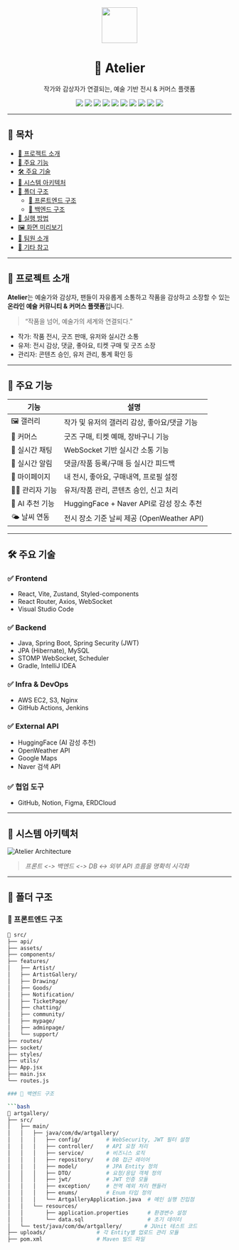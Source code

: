 <div align="center">
  <img src="https://img.icons8.com/external-flaticons-flat-flat-icons/64/000000/external-painting-art-and-design-flaticons-flat-flat-icons.png" width="80"/>
  <h1>🎨 Atelier</h1>
  <p>작가와 감상자가 연결되는, 예술 기반 전시 & 커머스 플랫폼</p>

  <p>
    <img src="https://img.shields.io/badge/React-2025-blue?style=flat-square&logo=react" />
    <img src="https://img.shields.io/badge/Zustand-State&nbsp;Management-yellow?style=flat-square" />
    <img src="https://img.shields.io/badge/Styled--components-CSS--in--JS-ff69b4?style=flat-square" />
    <img src="https://img.shields.io/badge/WebSocket-RealTime-red?style=flat-square" />
    <img src="https://img.shields.io/badge/SpringBoot-API-green?style=flat-square&logo=springboot" />
    <img src="https://img.shields.io/badge/JWT-Authentication-orange?style=flat-square" />
    <img src="https://img.shields.io/badge/AWS-EC2/S3-orange?style=flat-square&logo=amazonaws" />
    <img src="https://img.shields.io/badge/MySQL-Relational&nbsp;DB-blue?style=flat-square&logo=mysql" />
    <img src="https://img.shields.io/badge/HuggingFace-AI&nbsp;추천-yellow?style=flat-square&logo=huggingface" />
    <img src="https://img.shields.io/badge/OpenWeather-API-4db8ff?style=flat-square" />
  </p>
</div>

---

## 📑 목차

- [🧠 프로젝트 소개](#🧠-프로젝트-소개)
- [🎯 주요 기능](#🎯-주요-기능)
- [🛠 주요 기술](#🛠-주요-기술)
- [🧱 시스템 아키텍처](#🧱-시스템-아키텍처)
- [📂 폴더 구조](#📂-폴더-구조)
  - [📁 프론트엔드 구조](#📁-프론트엔드-구조)
  - [📁 백엔드 구조](#📁-백엔드-구조)
- [🧪 실행 방법](#🧪-실행-방법)
- [🖼 화면 미리보기](#🖼-화면-미리보기)
- [🙋 팀원 소개](#🙋-팀원-소개)
- [📌 기타 참고](#📌-기타-참고)

---

## 🧠 프로젝트 소개

**Atelier**는 예술가와 감상자, 팬들이 자유롭게 소통하고 작품을 감상하고 소장할 수 있는  
**온라인 예술 커뮤니티 & 커머스 플랫폼**입니다.

> “작품을 넘어, 예술가의 세계와 연결되다.”

- 작가: 작품 전시, 굿즈 판매, 유저와 실시간 소통  
- 유저: 전시 감상, 댓글, 좋아요, 티켓 구매 및 굿즈 소장  
- 관리자: 콘텐츠 승인, 유저 관리, 통계 확인 등

---

## 🎯 주요 기능

| 기능 | 설명 |
|------|------|
| 🖼 갤러리 | 작가 및 유저의 갤러리 감상, 좋아요/댓글 기능 |
| 🛒 커머스 | 굿즈 구매, 티켓 예매, 장바구니 기능 |
| 💬 실시간 채팅 | WebSocket 기반 실시간 소통 기능 |
| 🔔 실시간 알림 | 댓글/작품 등록/구매 등 실시간 피드백 |
| 🧑 마이페이지 | 내 전시, 좋아요, 구매내역, 프로필 설정 |
| 🧑‍💼 관리자 기능 | 유저/작품 관리, 콘텐츠 승인, 신고 처리 |
| 🧠 AI 추천 기능 | HuggingFace + Naver API로 감성 장소 추천 |
| 🌤 날씨 연동 | 전시 장소 기준 날씨 제공 (OpenWeather API)

---

## 🛠 주요 기술

### ✅ Frontend
- React, Vite, Zustand, Styled-components
- React Router, Axios, WebSocket
- Visual Studio Code

### ✅ Backend
- Java, Spring Boot, Spring Security (JWT)
- JPA (Hibernate), MySQL
- STOMP WebSocket, Scheduler
- Gradle, IntelliJ IDEA

### ✅ Infra & DevOps
- AWS EC2, S3, Nginx
- GitHub Actions, Jenkins

### ✅ External API
- HuggingFace (AI 감성 추천)
- OpenWeather API
- Google Maps
- Naver 검색 API

### ✅ 협업 도구
- GitHub, Notion, Figma, ERDCloud

---

## 🧱 시스템 아키텍처

![Atelier Architecture](./docs/architecture.png)

> *프론트 <-> 백엔드 <-> DB <-> 외부 API 흐름을 명확히 시각화*

---

## 📂 폴더 구조

### 📁 프론트엔드 구조

```bash
📁 src/
├── api/
├── assets/
├── components/
├── features/
│   ├── Artist/
│   ├── ArtistGallery/
│   ├── Drawing/
│   ├── Goods/
│   ├── Notification/
│   ├── TicketPage/
│   ├── chatting/
│   ├── community/
│   ├── mypage/
│   ├── adminpage/
│   └── support/
├── routes/
├── socket/
├── styles/
├── utils/
├── App.jsx
├── main.jsx
└── routes.js

### 📁 백엔드 구조

```bash
📁 artgallery/
├── src/
│   ├── main/
│   │   ├── java/com/dw/artgallery/
│   │   │   ├── config/        # WebSecurity, JWT 필터 설정
│   │   │   ├── controller/    # API 요청 처리
│   │   │   ├── service/       # 비즈니스 로직
│   │   │   ├── repository/    # DB 접근 레이어
│   │   │   ├── model/         # JPA Entity 정의
│   │   │   ├── DTO/           # 요청/응답 객체 정의
│   │   │   ├── jwt/           # JWT 인증 모듈
│   │   │   ├── exception/     # 전역 예외 처리 핸들러
│   │   │   ├── enums/         # Enum 타입 정의
│   │   │   └── ArtgalleryApplication.java  # 메인 실행 진입점
│   │   └── resources/
│   │       ├── application.properties      # 환경변수 설정
│   │       └── data.sql                    # 초기 데이터
│   └── test/java/com/dw/artgallery/       # JUnit 테스트 코드
├── uploads/                # 각 Entity별 업로드 관리 모듈
├── pom.xml                 # Maven 빌드 파일

